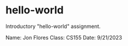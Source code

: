 # hello-world
Introductory "hello-world" assignment.

Name: Jon Flores
Class: CS155
Date: 9/21/2023
